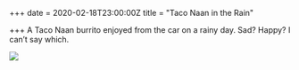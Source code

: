 +++
date = 2020-02-18T23:00:00Z
title = "Taco Naan in the Rain"

+++
A Taco Naan burrito enjoyed from the car on a rainy day. Sad? Happy? I can’t say which.

![](https://imagedelivery.net/zJmFZzaNuqC_Q5Caqyu8nQ/tobyblog_images_remote_cloudinary_79a1160d_2288D3C3-8879-493E-8557-60372FC69D35_pbkvjx.jpg/fit=scale-down,w=780,sharpen=1,f=auto,q=0.9,slow-connection-quality=0.3)